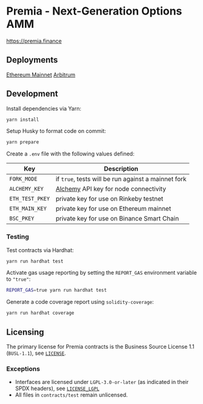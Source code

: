 # Premia - Next-Generation Options AMM

https://premia.finance

## Deployments

[Ethereum Mainnet](./docs/deployments/ETHEREUM.md)
[Arbitrum](./docs/deployments/ARBITRUM.md)

## Development

Install dependencies via Yarn:

```bash
yarn install
```

Setup Husky to format code on commit:

```bash
yarn prepare
```

Create a `.env` file with the following values defined:

| Key             | Description                                                       |
| --------------- | ----------------------------------------------------------------- |
| `FORK_MODE`     | if `true`, tests will be run against a mainnet fork               |
| `ALCHEMY_KEY`   | [Alchemy](https://www.alchemy.com/) API key for node connectivity |
| `ETH_TEST_PKEY` | private key for use on Rinkeby testnet                            |
| `ETH_MAIN_KEY`  | private key for use on Ethereum mainnet                           |
| `BSC_PKEY`      | private key for use on Binance Smart Chain                        |

### Testing

Test contracts via Hardhat:

```bash
yarn run hardhat test
```

Activate gas usage reporting by setting the `REPORT_GAS` environment variable to `"true"`:

```bash
REPORT_GAS=true yarn run hardhat test
```

Generate a code coverage report using `solidity-coverage`:

```bash
yarn run hardhat coverage
```

## Licensing

The primary license for Premia contracts is the Business Source License 1.1 (`BUSL-1.1`), see [`LICENSE`](./LICENSE).

### Exceptions

- Interfaces are licensed under `LGPL-3.0-or-later` (as indicated in their SPDX headers), see [`LICENSE_LGPL`](./LICENSE_LGPL)
- All files in `contracts/test` remain unlicensed.
